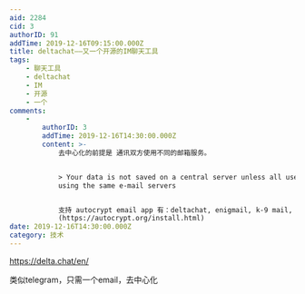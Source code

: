 ```yaml
---
aid: 2284
cid: 3
authorID: 91
addTime: 2019-12-16T09:15:00.000Z
title: deltachat——又一个开源的IM聊天工具
tags:
    - 聊天工具
    - deltachat
    - IM
    - 开源
    - 一个
comments:
    -
        authorID: 3
        addTime: 2019-12-16T14:30:00.000Z
        content: >-
            去中心化的前提是 通讯双方使用不同的邮箱服务。


            > Your data is not saved on a central server unless all users are
            using the same e-mail servers


            支持 autocrypt email app 有：deltachat, enigmail, k-9 mail, mailpile
            (https://autocrypt.org/install.html)
date: 2019-12-16T14:30:00.000Z
category: 技术
---
```


https://delta.chat/en/

类似telegram，只需一个email，去中心化
